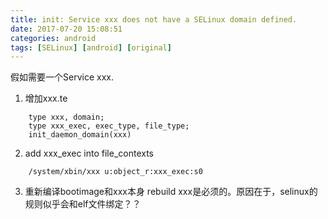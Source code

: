 ```yaml
---
title: init: Service xxx does not have a SELinux domain defined.
date: 2017-07-20 15:08:51
categories: android
tags: [SELinux] [android] [original]
---
```


假如需要一个Service xxx.

1. 增加xxx.te
```
    type xxx, domain;
    type xxx_exec, exec_type, file_type;
    init_daemon_domain(xxx)
```
2. add xxx_exec into file_contexts
```
    /system/xbin/xxx u:object_r:xxx_exec:s0
```
3. 重新编译bootimage和xxx本身
    rebuild xxx是必须的。原因在于，selinux的规则似乎会和elf文件绑定？？
